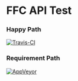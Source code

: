 # FFC API Test

### Happy Path
[![Travis-CI](https://travis-ci.org/ffc-nectec/api-test.svg?branch=master)](https://travis-ci.org/ffc-nectec/api-test)

### Requirement Path
[![AppVeyor](https://ci.appveyor.com/api/projects/status/github/ffc-nectec/api-test?svg=true)](https://ci.appveyor.com/project/piruin/api-test)
